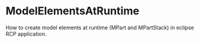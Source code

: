 # ModelElementsAtRuntime
How to create model elements at runtime (MPart and MPartStack) in eclipse RCP application.
